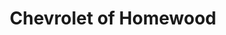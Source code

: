 ---
title: "Chevrolet of Homewood"
url: /homewood/chevrolet-of-homewood-halsted-street/
shop: Autohaus
---